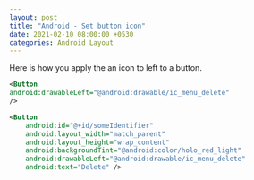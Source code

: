 ```yaml
---
layout: post
title: "Android - Set button icon"
date: 2021-02-10 08:00:00 +0530
categories: Android Layout
---
```


Here is how you apply the an icon to left to a button.

```xml
<Button
android:drawableLeft="@android:drawable/ic_menu_delete"
/>
```

```xml
<Button
    android:id="@+id/someIdentifier"
    android:layout_width="match_parent"
    android:layout_height="wrap_content"
    android:backgroundTint="@android:color/holo_red_light"
    android:drawableLeft="@android:drawable/ic_menu_delete"
    android:text="Delete" />
```